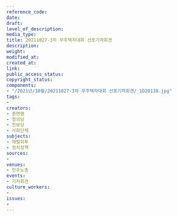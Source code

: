 ```yaml
---
reference_code: 
date: 
draft: 
level_of_description: 
media_type: 
title: 20211027-3차 무주택자대회 선포기자회견
description: 
weight: 
modified_at: 
created_at: 
link: 
public_access_status: 
copyright_status: 
components:
- "/2021년/10월/20211027-3차 무주택자대회 선포기자회견/_1D20130.jpg"
tags:
- 
creators:
- 총연맹
- 정의당
- 진보당
- 사회단체
subjects:
- 재벌외투
- 정치정책
sources:
- 
venues:
- 민주노총
events:
- 기자회견
culture_workers:
- 
issues:
- 
---
```

